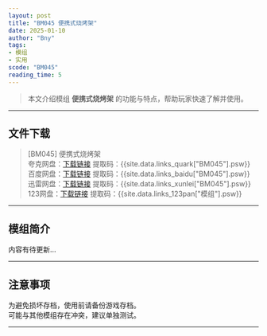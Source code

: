 ```yaml
---
layout: post
title: "BM045 便携式烧烤架"
date: 2025-01-10
author: "Bny"
tags: 
- 模组
- 实用
scode: "BM045"
reading_time: 5
---
```


> 本文介绍模组 **便携式烧烤架** 的功能与特点，帮助玩家快速了解并使用。

---

## 文件下载

> [BM045] 便携式烧烤架  
夸克网盘：[下载链接]({{site.data.links_quark["BM045"].url}}) 提取码：{{site.data.links_quark["BM045"].psw}}  
百度网盘：[下载链接]({{site.data.links_baidu["BM045"].url}}) 提取码：{{site.data.links_baidu["BM045"].psw}}  
迅雷网盘：[下载链接]({{site.data.links_xunlei["BM045"].url}}) 提取码：{{site.data.links_xunlei["BM045"].psw}}  
123网盘：[下载链接]({{site.data.links_123pan["模组"].url}}) 提取码：{{site.data.links_123pan["模组"].psw}}  

---

## 模组简介

>  
内容有待更新...  

---

## 注意事项

>  
为避免损坏存档，使用前请备份游戏存档。  
可能与其他模组存在冲突，建议单独测试。  

---

